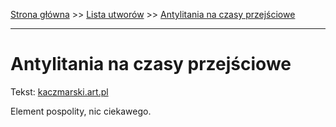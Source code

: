[Strona główna](../index.md) >> [Lista utworów](../list.md) >> [Antylitania na czasy przejściowe](14.md)

---

# Antylitania na czasy przejściowe

Tekst: [kaczmarski.art.pl](https://www.kaczmarski.art.pl/tworczosc/wiersze/antylitania-na-czasy-przejsciowe/)

Element pospolity, nic ciekawego.